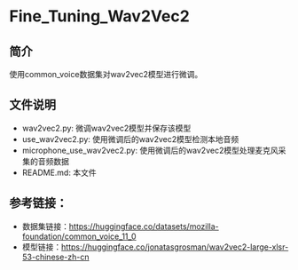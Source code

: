 # Fine_Tuning_Wav2Vec2

## 简介

使用common_voice数据集对wav2vec2模型进行微调。

## 文件说明

- wav2vec2.py: 微调wav2vec2模型并保存该模型
- use_wav2vec2.py: 使用微调后的wav2vec2模型检测本地音频
- microphone_use_wav2vec2.py: 使用微调后的wav2vec2模型处理麦克风采集的音频数据
- README.md: 本文件

## 参考链接：

- 数据集链接：https://huggingface.co/datasets/mozilla-foundation/common_voice_11_0
- 模型链接：https://huggingface.co/jonatasgrosman/wav2vec2-large-xlsr-53-chinese-zh-cn

